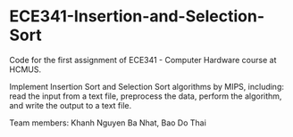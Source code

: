 # ECE341-Insertion-and-Selection-Sort
Code for the first assignment of ECE341 - Computer Hardware course at HCMUS.

Implement Insertion Sort and Selection Sort algorithms by MIPS, including: read the input from a text file, preprocess the data, perform
the algorithm, and write the output to a text file.

Team members: Khanh Nguyen Ba Nhat, Bao Do Thai
